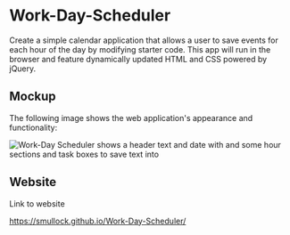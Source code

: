 # Work-Day-Scheduler
Create a simple calendar application that allows a user to save events for each hour of the day by modifying starter code. This app will run in the browser and feature dynamically updated HTML and CSS powered by jQuery.


## Mockup
The following image shows the web application's appearance and functionality:

![Work-Day Scheduler shows a header text and date with and some hour sections and task boxes to save text into](./Assets/workday_schedule.png)


## Website
Link to website

https://smullock.github.io/Work-Day-Scheduler/
